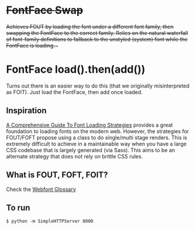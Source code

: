 # ~~FontFace Swap~~

~~Achieves FOUT by loading the font under a different font family, then swapping the FontFace to the correct family. Relies on the natural waterfall of font-family definitions to fallback to the unstyled (system) font while the FontFace is loading.~~~

# FontFace load().then(add())

Turns out there is an easier way to do this (that we originally misinterpreted as FOIT). Just load the FontFace, then add once loaded.

## Inspiration

[A Comprehensive Guide To Font Loading Strategies](https://www.zachleat.com/web/comprehensive-webfonts) provides a great foundation to loading fonts on the modern web. However, the strategies for FOUT/FOFT propose using a class to do single/multi stage renders. This is extremely difficult to achieve in a maintainable way when you have a large CSS codebase that is largely generated (via Sass). This aims to be an alternate strategy that does not rely on brittle CSS rules.

## What is FOUT, FOFT, FOIT?
Check the [Webfont Glossary](https://www.zachleat.com/web/webfont-glossary/)

## To run

```
$ python -m SimpleHTTPServer 8000
```
